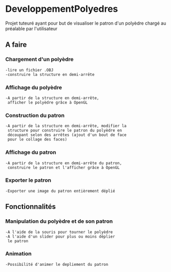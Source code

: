 # DeveloppementPolyedres

Projet tuteuré ayant pour but de visualiser le patron d'un
polyèdre chargé au préalable par l'utilisateur

## A faire
### Chargement d'un polyèdre
    -lire un fichier .OBJ
    -construire la structure en demi-arrête
### Affichage du polyèdre
    -A partir de la structure en demi-arrête,
     afficher le polyèdre grâce à OpenGL
### Construction du patron
    -A partir de la structure en demi-arrête, modifier la
     structure pour construire le patron du polyèdre en
     découpant selon des arrêtes (ajout d'un bout de face
     pour le collage des faces)
### Affichage du patron
    -A partir de la structure en demi-arrête du patron,
     construire le patron et l'afficher grâce à OpenGL
### Exporter le patron
    -Exporter une image du patron entièrement déplié

## Fonctionnalités
### Manipulation du polyèdre et de son patron
    -A l'aide de la souris pour tourner le polyèdre
    -A l'aide d'un slider pour plus ou moins déplier
     le patron
 
 ### Animation
    -Possibilité d'animer le depliement du patron
